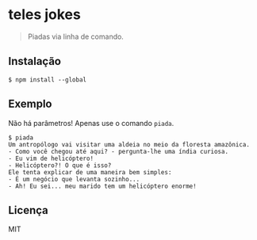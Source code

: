 # teles jokes

> Piadas via linha de comando.


## Instalação

```
$ npm install --global 
```

## Exemplo

Não há parâmetros! Apenas use o comando `piada`.

```
$ piada
Um antropólogo vai visitar uma aldeia no meio da floresta amazônica.
- Como você chegou até aqui? - pergunta-lhe uma índia curiosa.
- Eu vim de helicóptero!
- Helicóptero?! O que é isso?
Ele tenta explicar de uma maneira bem simples:
- É um negócio que levanta sozinho...
- Ah! Eu sei... meu marido tem um helicóptero enorme!
```

## Licença

MIT
